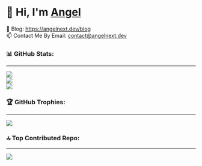 # 👋 Hi, I'm [Angel](https://angelnext.dev)

📘 Blog: https://angelnext.dev/blog<br>
📫 Contact Me By Email: [contact@angelnext.dev](mailto:contact@angelnext.dev)<br>

### 📊 GitHub Stats:
---
![](https://github-readme-stats.vercel.app/api?username=angelnext&theme=dark&hide_border=false&include_all_commits=false&count_private=false)<br/>
![](https://github-readme-streak-stats.herokuapp.com/?user=angelnext&theme=dark&hide_border=false)<br/>
![](https://github-readme-stats.vercel.app/api/top-langs/?username=angelnext&theme=dark&hide_border=false&include_all_commits=false&count_private=false&layout=compact)

### 🏆 GitHub Trophies:
---
![](https://github-profile-trophy.vercel.app/?username=angelnext&theme=radical&no-frame=false&no-bg=true&margin-w=4)

### 🔝 Top Contributed Repo:
---
![](https://github-contributor-stats.vercel.app/api?username=angelnext&limit=5&theme=dark&combine_all_yearly_contributions=true)
